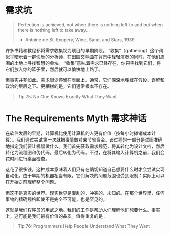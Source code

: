 # 需求坑

> Perfection is achieved, not when there is nothing left to add but when there is nothing left to take away...
>
> - Antoine de St. Exupery, Wind, Sand, and Stars, 1939

许多书籍和教程都将需求收集视为项目的早期阶段。 “收集”（gathering）这个词似乎暗示着一群快乐的分析师，在田园交响曲在背景中轻轻演奏的同时，在他们周围的土地上寻找智慧的金块。 “收集”意味着需求已经存在，你只需找到它们，将它们放入你的篮子里，然后就可以愉快地上路了。

但事实并非如此。需求很少停留在表面上。通常，它们深深地埋藏在假设、误解和政治的层层之下。更糟糕的是，它们通常根本不存在。

> Tip 75: No One Knows Exactly What They Want

# The Requirements Myth 需求神话

在软件发展的早期，计算机比使用计算机的人更有价值（按每小时摊销成本计算）。我们通过尝试第一次就把事情做对来节省资金。该过程的一部分是试图准确地指定我们要让机器做什么。我们首先获取需求规范，将其转化为设计文档，然后转化为流程图和伪代码，最后转化为代码。不过，在将其输入计算机之前，我们会花时间进行桌面检查。

这花了很多钱。这种成本意味着人们只有在确切知道自己想要什么时才会尝试实现自动化。由于早期的机器相当有限，它们解决的问题范围也受到限制：实际上可以在开始之前理解整个问题。

但这不是真实的世界。现实世界是混乱的、冲突的、未知的。在那个世界里，任何事物的精确规格即使不是完全不可能，也是罕见的。

这就是我们程序员的用武之地。我们的工作是帮助人们理解他们想要什么。事实上，这可能是我们最有价值的品质。值得重复的是：

> Tip 76: Programmers Help People Understand What They Want
